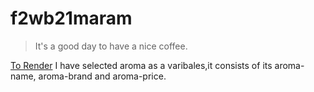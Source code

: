 # f2wb21maram

> It's a good day to have a nice coffee.

[To Render](https://f2db21maram.onrender.com)
I have selected aroma as a varibales,it consists of its aroma-name, aroma-brand and aroma-price.
